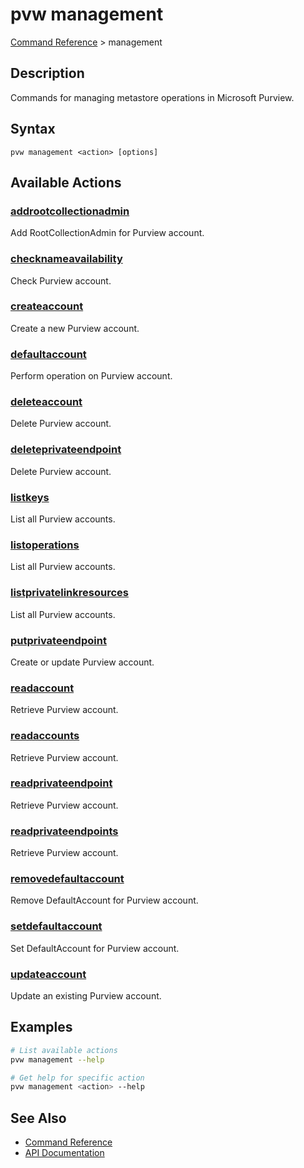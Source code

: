 # pvw management
[Command Reference](../../README.md#command-reference) > management

## Description
Commands for managing metastore operations in Microsoft Purview.

## Syntax
```
pvw management <action> [options]
```

## Available Actions

### [addrootcollectionadmin](./addrootcollectionadmin.md)
Add RootCollectionAdmin for Purview account.

### [checknameavailability](./checknameavailability.md)
Check Purview account.

### [createaccount](./createaccount.md)
Create a new Purview account.

### [defaultaccount](./defaultaccount.md)
Perform operation on Purview account.

### [deleteaccount](./deleteaccount.md)
Delete Purview account.

### [deleteprivateendpoint](./deleteprivateendpoint.md)
Delete Purview account.

### [listkeys](./listkeys.md)
List all Purview accounts.

### [listoperations](./listoperations.md)
List all Purview accounts.

### [listprivatelinkresources](./listprivatelinkresources.md)
List all Purview accounts.

### [putprivateendpoint](./putprivateendpoint.md)
Create or update Purview account.

### [readaccount](./readaccount.md)
Retrieve Purview account.

### [readaccounts](./readaccounts.md)
Retrieve Purview account.

### [readprivateendpoint](./readprivateendpoint.md)
Retrieve Purview account.

### [readprivateendpoints](./readprivateendpoints.md)
Retrieve Purview account.

### [removedefaultaccount](./removedefaultaccount.md)
Remove DefaultAccount for Purview account.

### [setdefaultaccount](./setdefaultaccount.md)
Set DefaultAccount for Purview account.

### [updateaccount](./updateaccount.md)
Update an existing Purview account.

## Examples

```bash
# List available actions
pvw management --help

# Get help for specific action
pvw management <action> --help
```

## See Also

- [Command Reference](../../README.md#command-reference)
- [API Documentation](../api/index.html)
